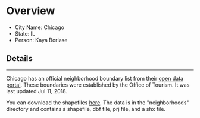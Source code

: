 # Overview

* City Name: Chicago
* State: IL
* Person: Kaya Borlase

## Details

---

Chicago has an official neighborhood boundary list from their [open data portal](https://data.cityofchicago.org/). These boundaries were established by the Office of Tourism. It was last updated Jul 11, 2018.

You can download the shapefiles [here](https://data.cityofchicago.org/Facilities-Geographic-Boundaries/Boundaries-Neighborhoods/bbvz-uum9). The data is in the "neighborhoods" directory and contains a shapefile, dbf file, prj file, and a shx file.